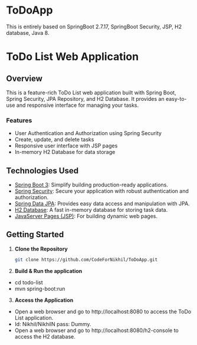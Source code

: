 # ToDoApp
This is entirely based on SpringBoot 2.7.17, SpringBoot Security, JSP, H2 database, Java 8.

# ToDo List Web Application

## Overview

This is a feature-rich ToDo List web application built with Spring Boot, Spring Security, JPA Repository, and H2 Database. It provides an easy-to-use and responsive interface for managing your tasks.

### Features

- User Authentication and Authorization using Spring Security
- Create, update, and delete tasks
- Responsive user interface with JSP pages
- In-memory H2 Database for data storage

## Technologies Used

- [Spring Boot 3](https://spring.io/projects/spring-boot): Simplify building production-ready applications.
- [Spring Security](https://spring.io/projects/spring-security): Secure your application with robust authentication and authorization.
- [Spring Data JPA](https://spring.io/projects/spring-data-jpa): Provides easy data access and manipulation with JPA.
- [H2 Database](https://www.h2database.com/): A fast in-memory database for storing task data.
- [JavaServer Pages (JSP)](https://docs.oracle.com/javaee/5/tutorial/doc/bnajo.html): For building dynamic web pages.

## Getting Started

1. **Clone the Repository**

   ```bash
   git clone https://github.com/CodeForNikhil/ToDoApp.git
   
2. **Build & Run the application**

- cd todo-list
- mvn spring-boot:run

3. **Access the Application**

- Open a web browser and go to http://localhost:8080 to access the ToDo List application.
- Id: Nikhil/NikhilN pass: Dummy.
- Open a web browser and go to http://localhost:8080/h2-console to access the H2 database.
